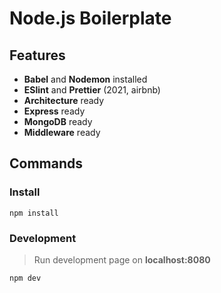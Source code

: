 # Node.js Boilerplate

## Features

-   **Babel** and **Nodemon** installed
-   **ESlint** and **Prettier** (2021, airbnb)
-   **Architecture** ready
-   **Express** ready
-   **MongoDB** ready
-   **Middleware** ready

## Commands

### Install

```shell script
npm install
```

### Development

> Run development page on **localhost:8080**

```shell script
npm dev
```
